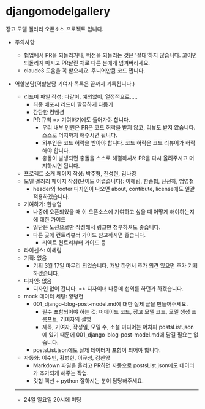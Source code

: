 # djangomodelgallery
장고 모델 겔러리 오픈소스 프로젝트 입니다.
* 주의사항
    * 협업에서 PR을 되돌리거나, 버전을 되돌리는 것은 '절대'하지 않습니다. 꼬이면 되돌리지 마시고 PR날린 채로 다른 분에게 넘겨버리세요.
    * claude3 도움을 꼭 받으세요. 주니어만큼 코드 짭니다.
* 역할분담(역할분담 기여자 목록은 끝까지 기록됩니다.)
    * 리드미 파일 작성: 다같이, 예외없이, 열정적으로.....
        - 최종 배포시 리드미 깔끔하게 다듬기
        - 간단한 컨벤션
        - PR 규칙 => 기여하기에도 들어가야 합니다.
            - 우리 내부 인원은 PR은 코드 허락을 받지 않고, 리뷰도 받지 않습니다. 스스로 머지까지 해주시면 됩니다.
            - 외부인은 코드 허락을 받아야 합니다. 코드 허락은 코드 리뷰어가 허락해야 합니다.
            - 충돌이 발생되면 충돌을 스스로 해결하셔서 PR을 다시 올려주시고 머지하시면 됩니다.
    * 프로젝트 소개 페이지 작성: 박주형, 진성현, 김나영
    * 모델 겔러리 페이지 작성(난이도 어렵습니다): 이혜림, 한승협, 신선하, 엄영철
        - header와 footer 디자인이 나오면 about, contibute, license에도 일괄 적용하겠습니다.
    * 기여하기: 한승협
        - 나중에 오픈되었을 때 이 오픈소스에 기여하고 싶을 때 어떻게 해야하는지에 대한 가이드
        - 일단은 노션으로만 작성해서 링크만 첨부하셔도 좋습니다.
        - 다른 곳에 컨트리뷰터 가이드 참고하시면 좋습니다. 
            - 리엑트 컨트리뷰터 가이드 등
    * 라이센스: 이혜림
    * 기획: 없음
        - 기획 3월 17일 마무리 되었습니다. 개발 하면서 추가 의견 있으면 추가 기획 하겠습니다.
    * 디자인: 없음
        - 디자인 없이 갑니다. => 디자이너 나중에 섭외를 하던가 하겠습니다.
    * mock 데이터 세팅: 황병헌
        - 001_django-blog-post-model.md에 대한 실제 글을 만들어주세요.
            - 필수 포함되어야 하는 것: 머메이드 코드, 장고 모델 코드, 모델 생성 프롬프트, 기여자의 설명
            - 제목, 기여자, 작성일, 모델 수, 소셜 미디어는 어차피 postsList.json에 있기 때문에 001_django-blog-post-model.md에 담길 필요는 없습니다.
        - postsList.json에도 실제 데이터가 포함이 되어야 합니다.
    * 자동화: 이수빈, 황병헌, 이규성, 김찬양
        - Markdown 파일을 올리고 PR하면 자동으로 postsList.json에도 데이터가 추가되게 해주는 작업.
        - 깃헙 액션 + python 잘하시는 분이 담당해주세요.

    ---

    * 24일 일요일 20시에 미팅 